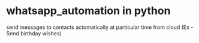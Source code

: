 # whatsapp_automation in python
send messages to contacts actomatically at particular time from cloud (Ex - Send birthday wishes)
